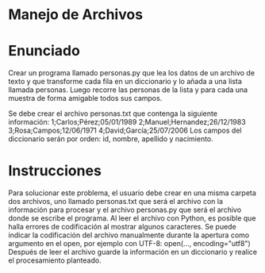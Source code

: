 # Manejo de Archivos
# Enunciado
Crear un programa llamado personas.py que lea los datos de un archivo de texto y que transforme cada fila en un diccionario y lo añada a una lista llamada personas.
Luego recorre las personas de la lista y para cada una muestra de forma amigable todos sus campos.

Se debe crear el archivo personas.txt que contenga la siguiente información:
1;Carlos;Pérez;05/01/1989
2;Manuel;Hernandez;26/12/1983
3;Rosa;Campos;12/06/1971
4;David;García;25/07/2006
Los campos del diccionario serán por orden: id, nombre, apellido y nacimiento.

# Instrucciones
Para solucionar este problema, el usuario debe crear en una misma carpeta dos archivos, uno llamado personas.txt que será el archivo con la información para procesar y el archivo personas.py que será el archivo donde se escribe el programa.
Al leer el archivo con Python, es posible que halla errores de codificación al mostrar algunos caracteres.
Se puede indicar la codificación del archivo manualmente durante la apertura como argumento en el open, por ejemplo con UTF-8: open(..., encoding="utf8")
Después de leer el archivo guarde la información en un diccionario y realice el procesamiento planteado.